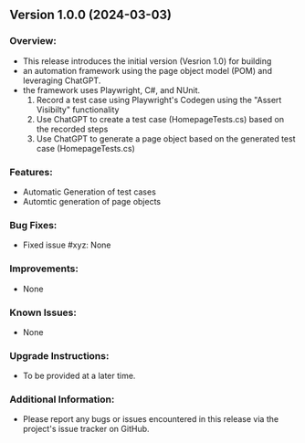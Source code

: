 ## Version 1.0.0 (2024-03-03)

### Overview:
- This release introduces the initial version (Vesrion 1.0) for building 
- an automation framework using the page object model (POM) and  leveraging ChatGPT.
- the framework uses Playwright, C#, and NUnit.
	1. Record a test case using Playwright's Codegen using the "Assert Visibilty" functionality
	2. Use ChatGPT to create a test case (HomepageTests.cs) based on the  recorded steps
	3. Use ChatGPT to generate a page object based on the generated test case (HomepageTests.cs)

### Features:
- Automatic Generation of test cases
- Automtic generation of page objects


### Bug Fixes:
- Fixed issue #xyz:  None


### Improvements:
- None

### Known Issues:
- None

### Upgrade Instructions:
- To be provided at a later time.

### Additional Information:
- Please report any bugs or issues encountered in this release via the project's issue tracker on GitHub.
